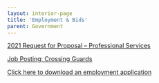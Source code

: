 ```yaml
---
layout: interior-page
title: 'Employment & Bids'
parent: Government
---
```


[2021 Request for Proposal – Professional Services](https://storage.googleapis.com/static.rutherford-nj.com/finance/Employment/2021%20RFP%20Professional%20Services.pdf)

[Job Posting: Crossing Guards](https://storage.googleapis.com/static.rutherford-nj.com/finance/Employment/GUARDS.pdf)

[Click here to download an employment application](https://storage.googleapis.com/static.rutherford-nj.com/borough-clerk/permits-licenses/Employment%20Application%20REVISED.pdf)
